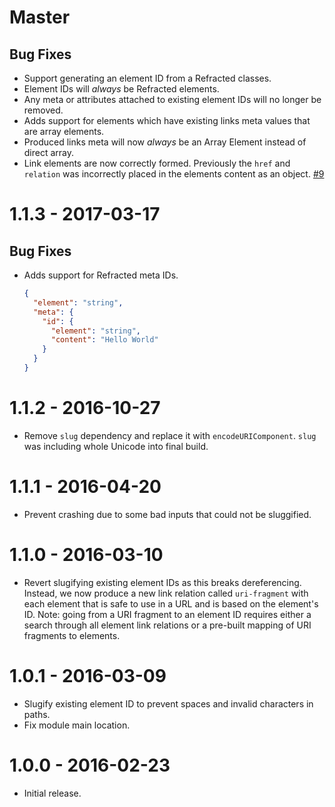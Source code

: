 # Master

## Bug Fixes

- Support generating an element ID from a Refracted classes.
- Element IDs will *always* be Refracted elements.
- Any meta or attributes attached to existing element IDs will no longer be removed.
- Adds support for elements which have existing links meta values that are array elements.
- Produced links meta will now *always* be an Array Element instead of direct
  array.
- Link elements are now correctly formed. Previously the `href` and `relation`
  was incorrectly placed in the elements content as an object.
  [#9](https://github.com/apiaryio/abagnale/issues/9)


# 1.1.3 - 2017-03-17

## Bug Fixes

- Adds support for Refracted meta IDs.

  ```json
  {
    "element": "string",
    "meta": {
      "id": {
        "element": "string",
        "content": "Hello World"
      }
    }
  }
  ```

# 1.1.2 - 2016-10-27

- Remove `slug` dependency and replace it with `encodeURIComponent`. `slug` was including whole Unicode into final build.

# 1.1.1 - 2016-04-20

- Prevent crashing due to some bad inputs that could not be sluggified.

# 1.1.0 - 2016-03-10

- Revert slugifying existing element IDs as this breaks dereferencing. Instead, we now produce a new link relation called `uri-fragment` with each element that is safe to use in a URL and is based on the element's ID. Note: going from a URI fragment to an element ID requires either a search through all element link relations or a pre-built mapping of URI fragments to elements.

# 1.0.1 - 2016-03-09

- Slugify existing element ID to prevent spaces and invalid characters in paths.
- Fix module main location.

# 1.0.0 - 2016-02-23

- Initial release.
